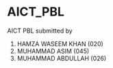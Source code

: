 # AICT_PBL
AICT PBL submitted by
1. HAMZA WASEEM KHAN (020)
2. MUHAMMAD ASIM (045)
3. MUHAMMAD ABDULLAH (026)
